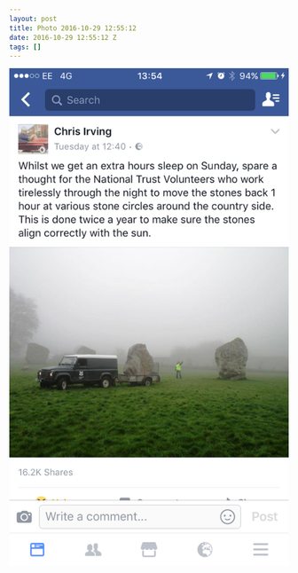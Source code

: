```yaml
---
layout: post
title: Photo 2016-10-29 12:55:12
date: 2016-10-29 12:55:12 Z
tags: []
---
```

![](/media/2016/10/152462698629.png)
